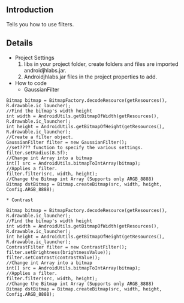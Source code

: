 ## Introduction ##

Tells you how to use filters.

## Details ##
  * Project Settings
    1. libs in your project folder, create folders and files are imported androidjhlabs.jar.
    1. Androidjhlabs.jar files in the project properties to add.
  * How to code
    * GaussianFilter
```
Bitmap bitmap = BitmapFactory.decodeResource(getResources(), R.drawable.ic_launcher);
//Find the bitmap's width height
int width = AndroidUtils.getBitmapOfWidth(getResources(), R.drawable.ic_launcher);
int height = AndroidUtils.getBitmapOfHeight(getResources(), R.drawable.ic_launcher);
//Create a filter object.
GaussianFilter filter = new GaussianFilter();
//set???? function to specify the various settings.
filter.setRadius(8.5f);
//Change int Array into a bitmap
int[] src = AndroidUtils.bitmapToIntArray(bitmap);
//Applies a filter.
filter.filter(src, width, height);
//Change the Bitmap int Array (Supports only ARGB_8888)
Bitmap dstBitmap = Bitmap.createBitmap(src, width, height, Config.ARGB_8888);
```
    * Contrast
```
Bitmap bitmap = BitmapFactory.decodeResource(getResources(), R.drawable.ic_launcher);
//Find the bitmap's width height
int width = AndroidUtils.getBitmapOfWidth(getResources(), R.drawable.ic_launcher);
int height = AndroidUtils.getBitmapOfHeight(getResources(), R.drawable.ic_launcher);
ContrastFilter filter = new ContrastFilter();
filter.setBrightness(brightnessValue));
filter.setContrast(contrastValue));
//Change int Array into a bitmap
int[] src = AndroidUtils.bitmapToIntArray(bitmap);
//Applies a filter.
filter.filter(src, width, height);
//Change the Bitmap int Array (Supports only ARGB_8888)
Bitmap dstBitmap = Bitmap.createBitmap(src, width, height, Config.ARGB_8888);
```